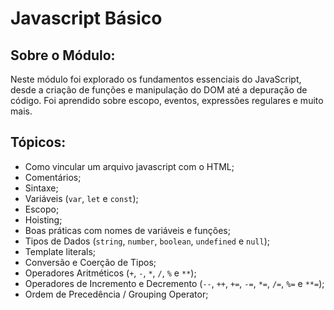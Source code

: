 # Javascript Básico

## Sobre o Módulo:

Neste módulo foi explorado os fundamentos essenciais do JavaScript, desde a criação de funções e manipulação do DOM até a depuração de código. Foi aprendido sobre escopo, eventos, expressões regulares e muito mais.

## Tópicos:

- Como vincular um arquivo javascript com o HTML;
- Comentários;
- Sintaxe;
- Variáveis (`var`, `let` e `const`);
- Escopo;
- Hoisting;
- Boas práticas com nomes de variáveis e funções;
- Tipos de Dados (`string`, `number`, `boolean`, `undefined` e `null`);
- Template literals;
- Conversão e Coerção de Tipos;
- Operadores Aritméticos (`+`, `-`, `*`, `/`, `%` e `**`);
- Operadores de Incremento e Decremento (`--`, `++`, `+=`, `-=`, `*=`, `/=`, `%=` e `**=`);
- Ordem de Precedência / Grouping Operator;
